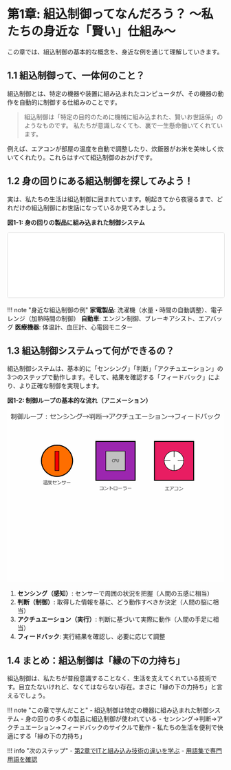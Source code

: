 # 第1章: 組込制御ってなんだろう？ ～私たちの身近な「賢い」仕組み～

この章では、組込制御の基本的な概念を、身近な例を通じて理解していきます。

## 1.1 組込制御って、一体何のこと？

<span class="custom-tooltip" data-tooltip="特定の機器や装置に組み込まれ、その動作を制御するコンピュータシステム。センサーで情報を取得し、プログラムで判断し、アクチュエーターで動作を実行する。">組込制御</span>とは、特定の機器や装置に組み込まれたコンピュータが、その機器の動作を自動的に制御する仕組みのことです。

> 組込制御は「特定の目的のために機械に組み込まれた、賢いお世話係」のようなものです。
> 私たちが意識しなくても、裏で一生懸命働いてくれています。

例えば、エアコンが部屋の温度を自動で調整したり、炊飯器がお米を美味しく炊いてくれたり。これらはすべて組込制御のおかげです。

## 1.2 身の回りにある組込制御を探してみよう！

実は、私たちの生活は組込制御に囲まれています。朝起きてから夜寝るまで、どれだけの組込制御にお世話になっているか見てみましょう。

**図1-1: 身の回りの製品に組み込まれた制御システム**

<iframe src="../../charts/embedded_examples.html" width="100%"  style="border: 1px solid #ddd; border-radius: 4px;" scrolling="no" class="auto-height-iframe"></iframe>

!!! note "身近な組込制御の例"
    **家電製品**: 洗濯機（水量・時間の自動調整）、電子レンジ（加熱時間の制御）
    **自動車**: エンジン制御、ブレーキアシスト、エアバッグ
    **医療機器**: 体温計、血圧計、心電図モニター

## 1.3 組込制御システムって何ができるの？

<span class="custom-tooltip" data-tooltip="特定の機器や装置に組み込まれ、その動作を制御するコンピュータシステム。センサーで情報を取得し、プログラムで判断し、アクチュエーターで動作を実行する。">組込制御</span>システムは、基本的に「<span class="custom-tooltip" data-tooltip="センサーを使って周囲の環境や状態を検知・測定すること。温度、圧力、光、動きなど様々な物理量を電気信号に変換する。">センシング</span>」「判断」「<span class="custom-tooltip" data-tooltip="制御システムが判断した結果に基づいて、実際に機器を動作させること。モーターを回転させたり、バルブを開閉したりする動作。">アクチュエーション</span>」の3つのステップで動作します。そして、結果を確認する「<span class="custom-tooltip" data-tooltip="実行した結果を再度センシングして、目標値との差を確認し、制御を調整する仕組み。より正確な制御を実現する。">フィードバック</span>」により、より正確な制御を実現します。

**図1-2: 制御ループの基本的な流れ（アニメーション）**

![制御ループアニメーション](../charts/sensor_actuator_loop.gif)

1. **センシング（感知）**: センサーで周囲の状況を把握（人間の五感に相当）
2. **判断（制御）**: 取得した情報を基に、どう動作すべきか決定（人間の脳に相当）
3. **アクチュエーション（実行）**: 判断に基づいて実際に動作（人間の手足に相当）
4. **フィードバック**: 実行結果を確認し、必要に応じて調整

## 1.4 まとめ：組込制御は「縁の下の力持ち」

組込制御は、私たちが普段意識することなく、生活を支えてくれている技術です。目立たないけれど、なくてはならない存在。まさに「縁の下の力持ち」と言えるでしょう。

!!! note "この章で学んだこと"
    - 組込制御は特定の機器に組み込まれた制御システム
    - 身の回りの多くの製品に組込制御が使われている
    - センシング→判断→アクチュエーション→フィードバックのサイクルで動作
    - 私たちの生活を便利で快適にする「縁の下の力持ち」

!!! info "次のステップ"
    - [第2章でITと組み込み技術の違いを学ぶ](chapter02.md)
    - [用語集で専門用語を確認](../glossary.md)
